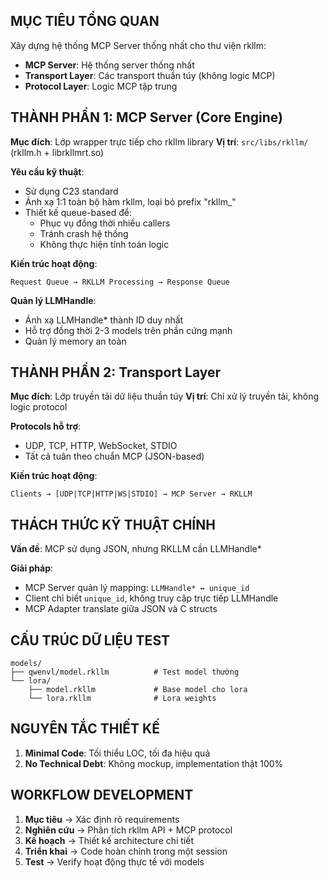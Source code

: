 ## MỤC TIÊU TỔNG QUAN

Xây dựng hệ thống MCP Server thống nhất cho thư viện rkllm:
- **MCP Server**: Hệ thống server thống nhất
- **Transport Layer**: Các transport thuần túy (không logic MCP)
- **Protocol Layer**: Logic MCP tập trung

## THÀNH PHẦN 1: MCP Server (Core Engine)

**Mục đích**: Lớp wrapper trực tiếp cho rkllm library
**Vị trí**: `src/libs/rkllm/` (rkllm.h + librkllmrt.so)

**Yêu cầu kỹ thuật**:
- Sử dụng C23 standard
- Ánh xạ 1:1 toàn bộ hàm rkllm, loại bỏ prefix "rkllm_"
- Thiết kế queue-based để:
  - Phục vụ đồng thời nhiều callers
  - Tránh crash hệ thống
  - Không thực hiện tính toán logic

**Kiến trúc hoạt động**:
```
Request Queue → RKLLM Processing → Response Queue
```

**Quản lý LLMHandle**:
- Ánh xạ LLMHandle* thành ID duy nhất
- Hỗ trợ đồng thời 2-3 models trên phần cứng mạnh
- Quản lý memory an toàn

## THÀNH PHẦN 2: Transport Layer

**Mục đích**: Lớp truyền tải dữ liệu thuần túy
**Vị trí**: Chỉ xử lý truyền tải, không logic protocol

**Protocols hỗ trợ**:
- UDP, TCP, HTTP, WebSocket, STDIO
- Tất cả tuân theo chuẩn MCP (JSON-based)

**Kiến trúc hoạt động**:
```
Clients → [UDP|TCP|HTTP|WS|STDIO] → MCP Server → RKLLM
```

## THÁCH THỨC KỸ THUẬT CHÍNH

**Vấn đề**: MCP sử dụng JSON, nhưng RKLLM cần LLMHandle*

**Giải pháp**: 
- MCP Server quản lý mapping: `LLMHandle* ↔ unique_id`
- Client chỉ biết `unique_id`, không truy cập trực tiếp LLMHandle
- MCP Adapter translate giữa JSON và C structs

## CẤU TRÚC DỮ LIỆU TEST

```
models/
├── qwenvl/model.rkllm          # Test model thường
└── lora/
    ├── model.rkllm             # Base model cho lora
    └── lora.rkllm              # Lora weights
```

## NGUYÊN TẮC THIẾT KẾ

1. **Minimal Code**: Tối thiểu LOC, tối đa hiệu quả  
3. **No Technical Debt**: Không mockup, implementation thật 100%

## WORKFLOW DEVELOPMENT

1. **Mục tiêu** → Xác định rõ requirements
2. **Nghiên cứu** → Phân tích rkllm API + MCP protocol  
3. **Kế hoạch** → Thiết kế architecture chi tiết
4. **Triển khai** → Code hoàn chỉnh trong một session
5. **Test** → Verify hoạt động thực tế với models